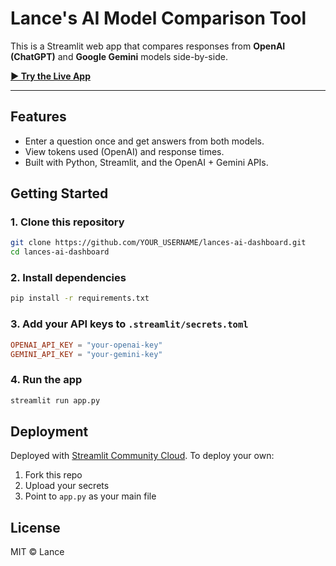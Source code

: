 
# Lance's AI Model Comparison Tool

This is a Streamlit web app that compares responses from **OpenAI (ChatGPT)** and **Google Gemini** models side-by-side.

[**▶️ Try the Live App**](https://zjak6kaz7pgbt.streamlit.app/)

---

## Features

- Enter a question once and get answers from both models.
- View tokens used (OpenAI) and response times.
- Built with Python, Streamlit, and the OpenAI + Gemini APIs.

## Getting Started

### 1. Clone this repository
```bash
git clone https://github.com/YOUR_USERNAME/lances-ai-dashboard.git
cd lances-ai-dashboard
```

### 2. Install dependencies
```bash
pip install -r requirements.txt
```

### 3. Add your API keys to `.streamlit/secrets.toml`
```toml
OPENAI_API_KEY = "your-openai-key"
GEMINI_API_KEY = "your-gemini-key"
```

### 4. Run the app
```bash
streamlit run app.py
```

## Deployment

Deployed with [Streamlit Community Cloud](https://streamlit.io/cloud). To deploy your own:

1. Fork this repo
2. Upload your secrets
3. Point to `app.py` as your main file

## License

MIT © Lance
